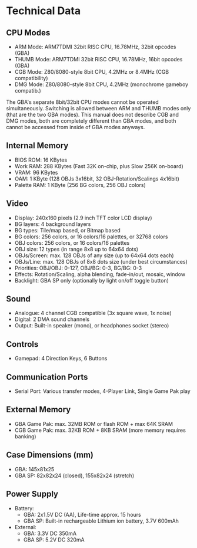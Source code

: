 # Technical Data

## CPU Modes

- ARM Mode: ARM7TDMI 32bit RISC CPU, 16.78MHz, 32bit opcodes (GBA)
- THUMB Mode: ARM7TDMI 32bit RISC CPU, 16.78MHz, 16bit opcodes (GBA)
- CGB Mode: Z80/8080-style 8bit CPU, 4.2MHz or 8.4MHz (CGB compatibility)
- DMG Mode: Z80/8080-style 8bit CPU, 4.2MHz (monochrome gameboy compatib.)

The GBA's separate 8bit/32bit CPU modes cannot be operated simultaneously. Switching is allowed between ARM and THUMB modes only (that are the two GBA modes).
This manual does not describe CGB and DMG modes, both are completely different than GBA modes, and both cannot be accessed from inside of GBA modes anyways.

## Internal Memory

- BIOS ROM: 16 KBytes
- Work RAM: 288 KBytes (Fast 32K on-chip, plus Slow 256K on-board)
- VRAM: 96 KBytes
- OAM: 1 KByte (128 OBJs 3x16bit, 32 OBJ-Rotation/Scalings 4x16bit)
- Palette RAM: 1 KByte (256 BG colors, 256 OBJ colors)

## Video

- Display: 240x160 pixels (2.9 inch TFT color LCD display)
- BG layers: 4 background layers
- BG types: Tile/map based, or Bitmap based
- BG colors: 256 colors, or 16 colors/16 palettes, or 32768 colors
- OBJ colors: 256 colors, or 16 colors/16 palettes
- OBJ size: 12 types (in range 8x8 up to 64x64 dots)
- OBJs/Screen: max. 128 OBJs of any size (up to 64x64 dots each)
- OBJs/Line: max. 128 OBJs of 8x8 dots size (under best circumstances)
- Priorities: OBJ/OBJ: 0-127, OBJ/BG: 0-3, BG/BG: 0-3
- Effects: Rotation/Scaling, alpha blending, fade-in/out, mosaic, window
- Backlight: GBA SP only (optionally by light on/off toggle button)

## Sound

- Analogue: 4 channel CGB compatible (3x square wave, 1x noise)
- Digital: 2 DMA sound channels
- Output: Built-in speaker (mono), or headphones socket (stereo)

## Controls

- Gamepad: 4 Direction Keys, 6 Buttons

## Communication Ports

- Serial Port: Various transfer modes, 4-Player Link, Single Game Pak play

## External Memory

- GBA Game Pak: max. 32MB ROM or flash ROM + max 64K SRAM
- CGB Game Pak: max. 32KB ROM + 8KB SRAM (more memory requires banking)

## Case Dimensions (mm)

- GBA: 145x81x25
- GBA SP: 82x82x24 (closed), 155x82x24 (stretch)

## Power Supply

- Battery:
    - GBA: 2x1.5V DC (AA), Life-time approx. 15 hours
    - GBA SP: Built-in rechargeable Lithium ion battery, 3.7V 600mAh
- External:
    - GBA: 3.3V DC 350mA
    - GBA SP: 5.2V DC 320mA
